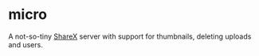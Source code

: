 # micro

A not-so-tiny [ShareX](https://getsharex.com/) server with support for thumbnails, deleting uploads and users.
